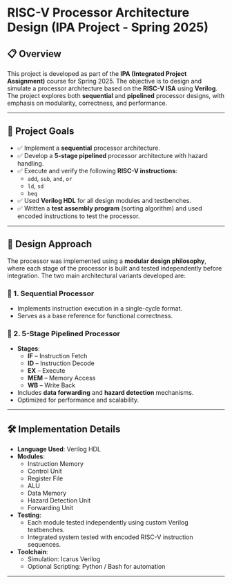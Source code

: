 # RISC-V Processor Architecture Design (IPA Project - Spring 2025)

## 📋 Overview

This project is developed as part of the **IPA (Integrated Project Assignment)** course for Spring 2025. The objective is to design and simulate a processor architecture based on the **RISC-V ISA** using **Verilog**. The project explores both **sequential** and **pipelined** processor designs, with emphasis on modularity, correctness, and performance.

---

## 🎯 Project Goals

- ✅ Implement a **sequential** processor architecture.
- ✅ Develop a **5-stage pipelined** processor architecture with hazard handling.
- ✅ Execute and verify the following **RISC-V instructions**:
  - `add`, `sub`, `and`, `or`
  - `ld`, `sd`
  - `beq`
- ✅ Used **Verilog HDL** for all design modules and testbenches.
- ✅ Written a **test assembly program** (sorting algorithm) and used encoded instructions to test the processor.

---

## 🧠 Design Approach

The processor was implemented using a **modular design philosophy**, where each stage of the processor is built and tested independently before integration. The two main architectural variants developed are:

### 🔹 1. Sequential Processor
- Implements instruction execution in a single-cycle format.
- Serves as a base reference for functional correctness.

### 🔹 2. 5-Stage Pipelined Processor
- **Stages**:
  - **IF** – Instruction Fetch
  - **ID** – Instruction Decode
  - **EX** – Execute
  - **MEM** – Memory Access
  - **WB** – Write Back
- Includes **data forwarding** and **hazard detection** mechanisms.
- Optimized for performance and scalability.

---

## 🛠️ Implementation Details

- **Language Used**: Verilog HDL
- **Modules**:
  - Instruction Memory
  - Control Unit
  - Register File
  - ALU
  - Data Memory
  - Hazard Detection Unit
  - Forwarding Unit
- **Testing**:
  - Each module tested independently using custom Verilog testbenches.
  - Integrated system tested with encoded RISC-V instruction sequences.
- **Toolchain**:
  - Simulation: Icarus Verilog
  - Optional Scripting: Python / Bash for automation

---



